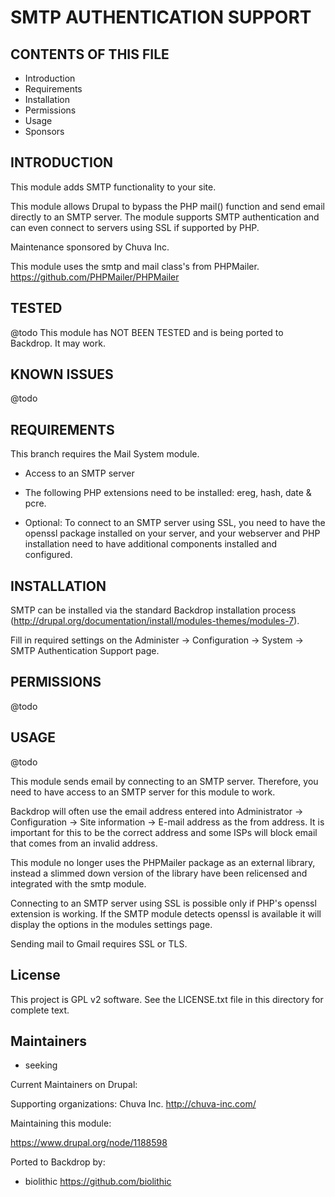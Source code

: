 SMTP AUTHENTICATION SUPPORT
===========

CONTENTS OF THIS FILE
---------------------

 - Introduction
 - Requirements
 - Installation
 - Permissions
 - Usage
 - Sponsors

INTRODUCTION
------------

This module adds SMTP functionality to your site.

This module allows Drupal to bypass the PHP mail() function and send email directly to an SMTP server. The module supports SMTP authentication and can even connect to servers using SSL if supported by PHP.

Maintenance sponsored by Chuva Inc.

This module uses the smtp and mail class's from PHPMailer.
https://github.com/PHPMailer/PHPMailer

TESTED
-----

@todo
This module has NOT BEEN TESTED and is being ported to Backdrop.  It may work.

KNOWN ISSUES
---------------------
@todo


REQUIREMENTS
------------

This branch requires the Mail System module.
* Access to an SMTP server
* The following PHP extensions need to be installed: ereg, hash, date & pcre.

* Optional: To connect to an SMTP server using SSL, you need to have the
  openssl package installed on your server, and your webserver and PHP
  installation need to have additional components installed and configured.

INSTALLATION
------------

SMTP can be installed via the standard Backdrop installation process
(http://drupal.org/documentation/install/modules-themes/modules-7).

Fill in required settings on the Administer -> Configuration -> System -> SMTP Authentication Support page.

PERMISSIONS
------------

@todo


USAGE
-----
@todo

This module sends email by connecting to an SMTP server.  Therefore, you need
to have access to an SMTP server for this module to work.

Backdrop will often use the email address entered into Administrator ->
Configuration -> Site information -> E-mail address as the from address.  It is
important for this to be the correct address and some ISPs will block email that
comes from an invalid address.

This module no longer uses the PHPMailer package as an external library, instead
a slimmed down version of the library have been relicensed and integrated with the
smtp module.

Connecting to an SMTP server using SSL is possible only if PHP's openssl
extension is working.  If the SMTP module detects openssl is available it
will display the options in the modules settings page.

Sending mail to Gmail requires SSL or TLS.

License
-------

This project is GPL v2 software. See the LICENSE.txt file in this directory for
complete text.

Maintainers
-----------

- seeking

Current Maintainers on Drupal:

Supporting organizations:
Chuva Inc. <http://chuva-inc.com/>

Maintaining this module:

<https://www.drupal.org/node/1188598>

Ported to Backdrop by:

 - biolithic <https://github.com/biolithic>
